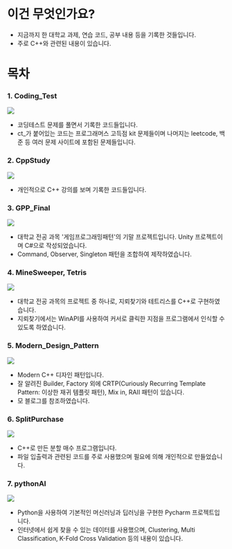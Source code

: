 # 이건 무엇인가요?
- 지금까지 한 대학교 과제, 연습 코드, 공부 내용 등을 기록한 것들입니다.
- 주로 C++와 관련된 내용이 있습니다.

# 목차
### 1. Coding_Test
<img src="https://img.shields.io/badge/C%2B%2B-00599C?style=for-the-badge&logo=c%2B%2B&logoColor=white" />

- 코딩테스트 문제를 풀면서 기록한 코드들입니다.
- ct_가 붙어있는 코드는 프로그래머스 고득점 kit 문제들이며 나머지는 leetcode, 백준 등 여러 문제 사이트에 포함된 문제들입니다.
### 2. CppStudy
<img src="https://img.shields.io/badge/C%2B%2B-00599C?style=for-the-badge&logo=c%2B%2B&logoColor=white" />

- 개인적으로 C++ 강의를 보며 기록한 코드들입니다.
### 3. GPP_Final
<img src="https://img.shields.io/badge/C%23-239120?style=for-the-badge&logo=c-sharp&logoColor=white" />

- 대학교 전공 과목 '게임프로그래밍패턴'의 기말 프로젝트입니다. Unity 프로젝트이며 C#으로 작성되었습니다.
- Command, Observer, Singleton 패턴을 조합하여 제작하였습니다.
### 4. MineSweeper, Tetris
<img src="https://img.shields.io/badge/C%2B%2B-00599C?style=for-the-badge&logo=c%2B%2B&logoColor=white" />

- 대학교 전공 과목의 프로젝트 중 하나로, 지뢰찾기와 테트리스를 C++로 구현하였습니다.
- 지뢰찾기에서는 WinAPI를 사용하여 커서로 클릭한 지점을 프로그램에서 인식할 수 있도록 하였습니다.
### 5. Modern_Design_Pattern
<img src="https://img.shields.io/badge/C%2B%2B-00599C?style=for-the-badge&logo=c%2B%2B&logoColor=white" />

- Modern C++ 디자인 패턴입니다.
- 잘 알려진 Builder, Factory 외에 CRTP(Curiously Recurring Template Pattern: 이상한 재귀 템플릿 패턴), Mix in, RAII 패턴이 있습니다.
- 모 블로그를 참조하였습니다.
### 6. SplitPurchase
<img src="https://img.shields.io/badge/C%2B%2B-00599C?style=for-the-badge&logo=c%2B%2B&logoColor=white" />

- C++로 만든 분할 매수 프로그램입니다.
- 파일 입출력과 관련된 코드를 주로 사용했으며 필요에 의해 개인적으로 만들었습니다.
### 7. pythonAI
<img src="https://img.shields.io/badge/Python-14354C?style=for-the-badge&logo=python&logoColor=white" />

- Python을 사용하여 기본적인 머신러닝과 딥러닝을 구현한 Pycharm 프로젝트입니다.
- 인터넷에서 쉽게 찾을 수 있는 데이터를 사용했으며, Clustering, Multi Classification, K-Fold Cross Validation 등의 내용이 있습니다.
